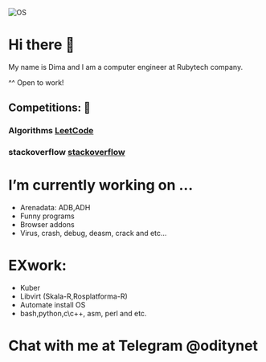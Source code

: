 ![OS](https://a.deviantart.net/avatars/a/r/archlinux.png?2)

# Hi there 👋
My name is Dima and I am a computer engineer at Rubytech company.

^^ Open to work!
## Competitions: 🥇

### Algorithms [LeetCode](https://leetcode.com/oditynet/)
### stackoverflow [stackoverflow](https://stackoverflow.com/users/19450281/oditynet)


# I’m currently working on ...
- Arenadata: ADB,ADH
- Funny programs
- Browser addons
- Virus, crash, debug, deasm, crack and etc...
# EXwork:
- Kuber
- Libvirt (Skala-R,Rosplatforma-R)
- Automate install OS
- bash,python,c\c++, asm, perl and etc.


# Chat with me at Telegram @oditynet
